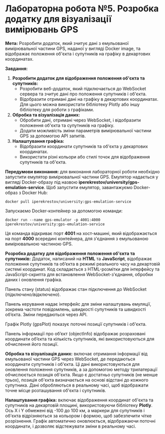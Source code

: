 <h1> <b> Лабораторна робота №5. Розробка додатку для візуалізації вимірювань GPS </b> </h1>

<b>Мета:</b> Розробити додаток, який зчитує дані з емульованої вимірювальної частини GPS, наданої у вигляді Docker image, та відображає положення об'єкта і супутників на графіку в декартових координатах.

<p><b>Завдання:</b></p>
<ol>
    <li>
        <b>Розробити додаток для відображення положення об'єкта та супутників:</b>
        <ul>
            <li>Розробити веб-додаток, який підключається до WebSocket сервера та зчитує дані про положення супутників і об'єкта.</li>
            <li>Відобразити отримані дані на графіку в декартових координатах. Для цього можна використати бібліотеку Plotly або іншу бібліотеку для роботи з графіками.</li>
        </ul>
    </li>
    <li>
        <b>Обробка та візуалізація даних:</b>
        <ul>
            <li>Обробити дані, отримані через WebSocket, і відобразити положення об'єкта та супутників на графіку.</li>
            <li>Додати можливість зміни параметрів вимірювальної частини GPS за допомогою API запитів.</li>
        </ul>
    </li>
    <li>
        <b>Налаштування графіка:</b>
        <ul>
            <li>Відобразити координати супутників та об'єкта у декартових координатах.</li>
            <li>Використати різні кольори або стилі точок для відображення супутників та об'єкта.</li>
        </ul>
    </li>
</ol>

<p> <b>Передумови виконання:</b> для виконання лабораторної роботи необхідно запустити емулятор вимірювальної частини GPS. Емулятор надається у вигляді Docker-образу під назвою <b>iperekrestov/university/gps-emulation-service</b>. Щоб запустити емулятор, завантажуємо Docker-образ з Docker Hub:</p>
<pre><code>docker pull iperekrestov/university:gps-emulation-service</code></pre>
<p>Запускаємо Docker-контейнер за допомогою команди:</p>
<pre><code>docker run --name gps-emulator -p 4001:4000 iperekrestov/university:gps-emulation-service</code></pre>
<p>Ця команда відкриває порт <b>4001</b> на хост-машині, який відображається на порт <b>4000</b> всередині контейнера, для з'єднання з емульованою вимірювальною частиною GPS.</p>

<p><b>Розробка додатку для відображення положення об'єкта та супутників:</b> Додаток, написаний на <b>HTML</b> та <b>JavaScript</b>, відображає положення супутників та об’єкта в режимі реального часу на декартовій системі координат. Код складається з HTML-розмітки для інтерфейсу та JavaScript-скрипта для встановлення WebSocket-з'єднання, обробки даних і оновлення графіка.</p>
<p>Панель стану (status) відображає стан підключення до WebSocket (<i>підключено/відключено</i>).</p>
<p>Панель керування надає інтерфейс для зміни налаштувань емуляції, зокрема частоти повідомлень, швидкості супутників та швидкості об’єкта. Зміни передаються через API.</p>
<p>Графік Plotly (gpsPlot) показує поточні позиції супутників і об'єкта.</p>
<p>Панель інформації про об’єкт (objectInfo) відображає розраховані координати об’єкта та кількість супутників, які використовуються для обчислення його позиції.</p>

<p><b>Обробка та візуалізація даних:</b> включає отримання інформації від емульованої частини GPS через WebSocket, де передаються координати супутників і об'єкта. Ці дані використовуються для оновлення положення супутників, а за допомогою методу трилатерації обчислюється позиція об'єкта. Якщо є достатньо супутників (не менше трьох), позиція об'єкта визначається на основі відстані до кожного супутника. Дані обробляються в реальному часі, щоб відображати точне місце розташування об'єкта і супутників.</p>

<p><b>Налаштування графіка:</b> включає відображення координат об'єкта та супутників на декартовій площині, використовуючи бібліотеку <b>Plotly</b>. Ось X і Y обмежені від -100 до 100 км, а маркери для супутників і об'єкта відрізняються за кольором і формою, щоб забезпечити чітке розрізнення. Графік автоматично оновлюється, відображаючи поточні координати, і дозволяє відстежувати зміни в реальному часі.</p>










